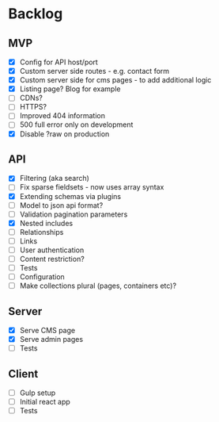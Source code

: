 # Backlog

## MVP

- [x] Config for API host/port
- [x] Custom server side routes - e.g. contact form
- [x] Custom server side for cms pages - to add additional logic
- [x] Listing page? Blog for example
- [ ] CDNs?
- [ ] HTTPS?
- [ ] Improved 404 information
- [ ] 500 full error only on development
- [x] Disable ?raw on production

## API

- [x] Filtering (aka search)
- [ ] Fix sparse fieldsets - now uses array syntax
- [x] Extending schemas via plugins
- [ ] Model to json api format?
- [ ] Validation pagination parameters
- [x] Nested includes
- [ ] Relationships
- [ ] Links
- [ ] User authentication
- [ ] Content restriction?
- [ ] Tests
- [ ] Configuration
- [ ] Make collections plural (pages, containers etc)?

## Server
- [x] Serve CMS page
- [x] Serve admin pages
- [ ] Tests

## Client
- [ ] Gulp setup
- [ ] Initial react app
- [ ] Tests
